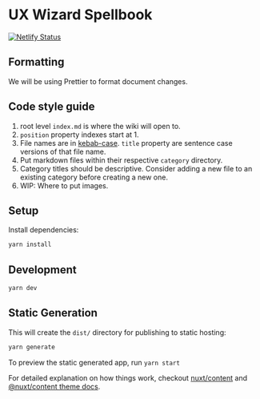 # UX Wizard Spellbook

[![Netlify Status](https://api.netlify.com/api/v1/badges/91850b15-3d0c-4a09-81f8-57dda1d3258c/deploy-status)](https://app.netlify.com/sites/uxwizardswiki/deploys)

## Formatting

We will be using Prettier to format document changes.

## Code style guide

1. root level `index.md` is where the wiki will open to.
1. `position` property indexes start at 1.
1. File names are in [kebab-case](https://en.wikipedia.org/wiki/Letter_case#Special_case_styles). `title` property are sentence case versions of that file name.
1. Put markdown files within their respective `category` directory.
1. Category titles should be descriptive. Consider adding a new file to an existing category before creating a new one.
1. WIP: Where to put images.

## Setup

Install dependencies:

```bash
yarn install
```

## Development

```bash
yarn dev
```

## Static Generation

This will create the `dist/` directory for publishing to static hosting:

```bash
yarn generate
```

To preview the static generated app, run `yarn start`

For detailed explanation on how things work, checkout [nuxt/content](https://content.nuxtjs.org) and [@nuxt/content theme docs](https://content.nuxtjs.org/themes-docs).
